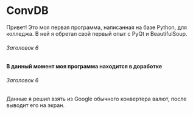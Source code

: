 # ConvDB
Привет! Это моя первая программа, написанная на базе Python, для колледжа. В ней я обретал свой первый опыт с PyQt и BeautifulSoup.

###### Заголовок 6

__В данный момент моя программа находится в доработке__

###### Заголовок 6

Данные я решил взять из Google обычного конвертера валют, после выводит его на экран.

